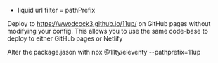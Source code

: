 ---
---

- liquid url filter = pathPrefix

Deploy to https://wwodcock3.github.io/11up/ on GitHub pages without modifying your config. This allows you to use the same code-base to deploy to either GitHub pages or Netlify

Alter the package.jason with npx @11ty/eleventy --pathprefix=11up
